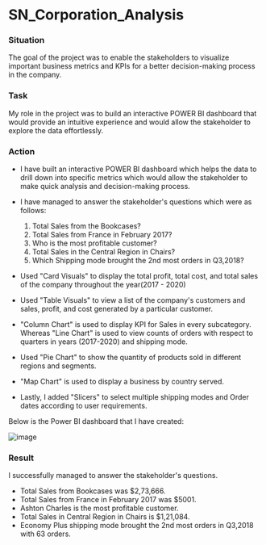 # SN_Corporation_Analysis

### Situation

The goal of the project was to enable the stakeholders to visualize important business metrics and KPIs for a better decision-making process in the company.

### Task

My role in the project was to build an interactive POWER BI dashboard that would provide an intuitive experience and would allow the stakeholder to explore the data effortlessly.

### Action

- I have built an interactive POWER BI dashboard which helps the data to drill down into specific metrics which would allow the stakeholder to make quick analysis and decision-making process.
- I have managed to answer the stakeholder's questions which were as follows:
    1. Total Sales from the Bookcases?
    2. Total Sales from France in February 2017?
    3. Who is the most profitable customer?
    4. Total Sales in the Central Region in Chairs?
    5. Which Shipping mode brought the 2nd most orders in Q3,2018?
       
- Used "Card Visuals" to display the total profit, total cost, and total sales of the company throughout the year(2017 - 2020)
- Used "Table Visuals" to view a list of the company's customers and sales, profit, and cost generated by a particular customer.
- "Column Chart" is used to display KPI for Sales in every subcategory. Whereas "Line Chart" is used to view counts of orders with respect to quarters in years (2017-2020) and shipping mode.
- Used "Pie Chart" to show the quantity of products sold in different regions and segments.
- "Map Chart" is used to display a business by country served.
- Lastly, I added "Slicers" to select multiple shipping modes and Order dates according to user requirements.

Below is the Power BI dashboard that I have created:

![image](https://github.com/akeni1999/SN_Corporation_Analysis/assets/66996868/407bb690-b388-4d02-a6cc-4a950a3ef4c7)


### Result

I successfully managed to answer the stakeholder's questions.

- Total Sales from Bookcases was $2,73,666.
- Total Sales from France in February 2017 was $5001.
- Ashton Charles is the most profitable customer.
- Total Sales in Central Region in Chairs is $1,21,084.
- Economy Plus shipping mode brought the 2nd most orders in Q3,2018 with 63 orders.
